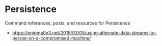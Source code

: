 # Persistence

Command references, posts, and resources for Persistence

* https://enigma0x3.net/2015/03/05/using-alternate-data-streams-to-persist-on-a-compromised-machine/
